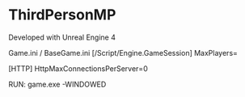 # ThirdPersonMP

Developed with Unreal Engine 4

Game.ini / BaseGame.ini
[/Script/Engine.GameSession]
MaxPlayers=<N>

[HTTP]
HttpMaxConnectionsPerServer=0


RUN:
game.exe <IP> -WINDOWED


